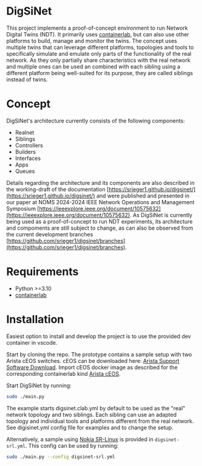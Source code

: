 # DigSiNet

This project implements a proof-of-concept environment to run Network Digital Twins (NDT). It primarily uses [containerlab](https://containerlab.dev/), but can also use other platforms to build, manage and monitor the twins. The concept uses multiple twins that can leverage different platforms, topologies and tools to specifically simulate and emulate only parts of the functionality of the real network. As they only partially share characteristics with the real network and multiple ones can be used an combined with each sibling using a different platform being well-suited for its purpose, they are called siblings instead of twins. 

# Concept

DigSiNet's architecture currently consists of the following components: 

* Realnet
* Siblings
* Controllers
* Builders
* Interfaces
* Apps
* Queues

Details regarding the architecture and its components are also described in the working-draft of the documentation [https://srieger1.github.io/digsinet/](https://srieger1.github.io/digsinet/) and were published and presented in our paper at NOMS 2024-2024 IEEE Network Operations and Management Symposium [https://ieeexplore.ieee.org/document/10575632](https://ieeexplore.ieee.org/document/10575632). As DigSiNet is currently being used as a proof-of-concept to run NDT experiments, its architecture and compoments are still subject to change, as can also be observed from the current development branches [https://github.com/srieger1/digsinet/branches](https://github.com/srieger1/digsinet/branches).

# Requirements

- Python >=3.10
- [containerlab](https://containerlab.dev/)

# Installation

Easiest option to install and develop the project is to use the provided dev container in vscode.

Start by cloning the repo. The prototype contains a sample setup with two Arista cEOS switches. cEOS can be downloaded here: [Arista Support Software Download](https://www.arista.com/en/support/software-download). Import cEOS docker image as described for the corresponding containerlab kind [Arista cEOS](https://containerlab.dev/manual/kinds/ceos/).

Start DigSiNet by running:

```bash
sudo ./main.py
```

The example starts digsinet.clab.yml by default to be used as the "real" network topology and two siblings. Each sibling can use an adapted topology and individual tools and platforms different from the real network. See digisinet.yml config file for examples and to change the setup.

Alternatively, a sample using [Nokia SR-Linux](https://containerlab.dev/manual/kinds/srl/) is provided in ```digsinet-srl.yml```. This config can be used by running:

```bash
sudo ./main.py --config digsinet-srl.yml
```
